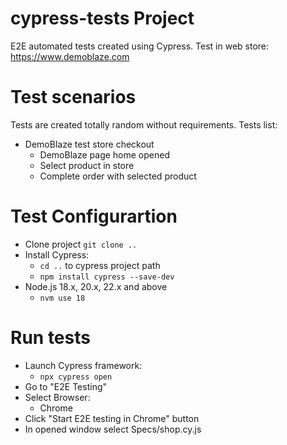 # cypress-tests Project
E2E automated tests created using Cypress.
Test in web store: https://www.demoblaze.com

# Test scenarios
Tests are created totally random without requirements.
Tests list:
- DemoBlaze test store checkout
  - DemoBlaze page home opened
  - Select product in store
  - Complete order with selected product
 
# Test Configurartion

- Clone project `git clone ..`
- Install Cypress: 
    - `cd ..` to cypress project path
    - `npm install cypress --save-dev`
- Node.js 18.x, 20.x, 22.x and above
    - `nvm use 18`


# Run tests

- Launch Cypress framework:
    - `npx cypress open`
- Go to "E2E Testing"
- Select Browser:
    - Chrome
- Click "Start E2E testing in Chrome" button
- In opened window select Specs/shop.cy.js
